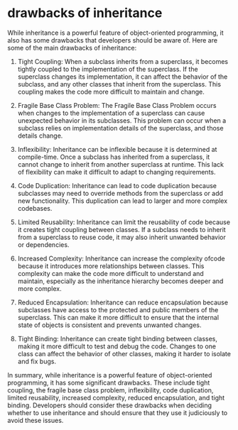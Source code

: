 # drawbacks of inheritance

While inheritance is a powerful feature of object-oriented programming, it also has some drawbacks that developers should be aware of. Here are some of the main drawbacks of inheritance:

1. Tight Coupling: When a subclass inherits from a superclass, it becomes tightly coupled to the implementation of the superclass. If the superclass changes its implementation, it can affect the behavior of the subclass, and any other classes that inherit from the superclass. This coupling makes the code more difficult to maintain and change.

2. Fragile Base Class Problem: The Fragile Base Class Problem occurs when changes to the implementation of a superclass can cause unexpected behavior in its subclasses. This problem can occur when a subclass relies on implementation details of the superclass, and those details change.

3. Inflexibility: Inheritance can be inflexible because it is determined at compile-time. Once a subclass has inherited from a superclass, it cannot change to inherit from another superclass at runtime. This lack of flexibility can make it difficult to adapt to changing requirements.

4. Code Duplication: Inheritance can lead to code duplication because subclasses may need to override methods from the superclass or add new functionality. This duplication can lead to larger and more complex codebases.

5. Limited Reusability: Inheritance can limit the reusability of code because it creates tight coupling between classes. If a subclass needs to inherit from a superclass to reuse code, it may also inherit unwanted behavior or dependencies.

6. Increased Complexity: Inheritance can increase the complexity ofcode because it introduces more relationships between classes. This complexity can make the code more difficult to understand and maintain, especially as the inheritance hierarchy becomes deeper and more complex.

7. Reduced Encapsulation: Inheritance can reduce encapsulation because subclasses have access to the protected and public members of the superclass. This can make it more difficult to ensure that the internal state of objects is consistent and prevents unwanted changes.

8. Tight Binding: Inheritance can create tight binding between classes, making it more difficult to test and debug the code. Changes to one class can affect the behavior of other classes, making it harder to isolate and fix bugs.

In summary, while inheritance is a powerful feature of object-oriented programming, it has some significant drawbacks. These include tight coupling, the fragile base class problem, inflexibility, code duplication, limited reusability, increased complexity, reduced encapsulation, and tight binding. Developers should consider these drawbacks when deciding whether to use inheritance and should ensure that they use it judiciously to avoid these issues.
